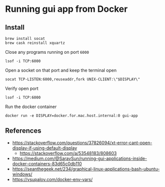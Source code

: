 # Running gui app from Docker

## Install
```
brew install socat
brew cask reinstall xquartz
```
Close any programs running on port `6000`
```
lsof -i TCP:6000
```
Open a socket on that port and keep the terminal open
```
socat TCP-LISTEN:6000,reuseaddr,fork UNIX-CLIENT:\"$DISPLAY\"
```
Verify open port
```
lsof -i TCP:6000
```
Run the docker container
```
docker run -e DISPLAY=docker.for.mac.host.internal:0 gui-app
```
## References
* https://stackoverflow.com/questions/37826094/xt-error-cant-open-display-if-using-default-display
    * https://stackoverflow.com/a/53548183/808603
* https://medium.com/@SaravSun/running-gui-applications-inside-docker-containers-83d65c0db110
* https://seanthegeek.net/234/graphical-linux-applications-bash-ubuntu-windows/
* https://vsupalov.com/docker-env-vars/
